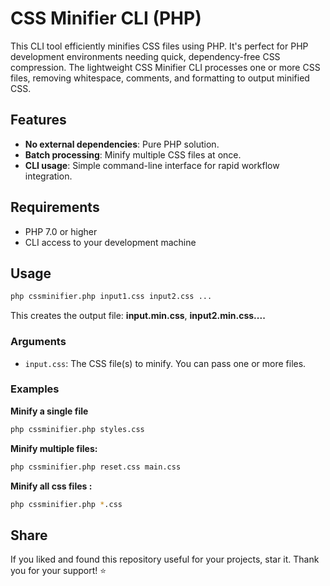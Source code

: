 # CSS Minifier CLI (PHP)

This CLI tool efficiently minifies CSS files using PHP. It's perfect for PHP development environments needing quick, dependency-free CSS compression. The lightweight CSS Minifier CLI processes one or more CSS files, removing whitespace, comments, and formatting to output minified CSS.

## Features

- **No external dependencies**: Pure PHP solution.
- **Batch processing**: Minify multiple CSS files at once.
- **CLI usage**: Simple command-line interface for rapid workflow integration.

## Requirements

- PHP 7.0 or higher
- CLI access to your development machine

## Usage

```bash
php cssminifier.php input1.css input2.css ...
```
This creates the output file: **input.min.css**, **input2.min.css....**

### Arguments

- `input.css`: The CSS file(s) to minify. You can pass one or more files.

### Examples

**Minify a single file**
```bash
php cssminifier.php styles.css
```

**Minify multiple files:**
```bash
php cssminifier.php reset.css main.css
```

**Minify all css files :**
```bash
php cssminifier.php *.css
```

## Share
If you liked and found this repository useful for your projects, star it. Thank you for your support! ⭐
